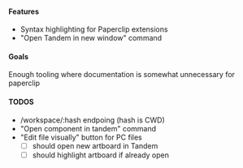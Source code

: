 #### Features

- Syntax highlighting for Paperclip extensions
- "Open Tandem in new window" command

#### Goals

Enough tooling where documentation is somewhat unnecessary for paperclip

#### TODOS

- /workspace/:hash endpoing (hash is CWD)
- "Open component in tandem" command
- "Edit file visually" button for PC files
  - [ ] should open new artboard in Tandem
  - [ ] should highlight artboard if already open
